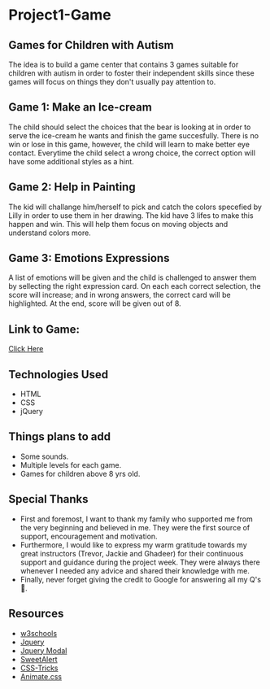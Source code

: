 # Project1-Game

## Games for Children with Autism
The idea is to build a game center that contains 3 games suitable for children with autism in order to foster their independent skills since these games will focus on things they don't usually pay attention to.

## Game 1: Make an Ice-cream
The child should select the choices that the bear is looking at in order to serve the ice-cream he wants and finish the game succesfully. 
There is no win or lose in this game, however, the child will learn to make better eye contact.
Everytime the child select a wrong choice, the correct option will have some additional styles as a hint.


## Game 2: Help in Painting
The kid will challange him/herself to pick and catch the colors specefied by Lilly in order to use them in her drawing. 
The kid have 3 lifes to make this happen and win.
This will help them focus on moving objects and understand colors more.

## Game 3: Emotions Expressions
A list of emotions will be given and the child is challenged to answer them by sellecting the right expression card.
On each each correct selection, the score will increase; and in wrong answers, the correct card will be highlighted.
At the end, score will be given out of 8.


## Link to Game: 
[Click Here](https://nalghamdi.github.io/AutismGames/)

## Technologies Used 
* HTML 
* CSS 
* jQuery 


## Things plans to add
* Some sounds.
* Multiple levels for each game.
* Games for children above 8 yrs old.

## Special Thanks
* First and foremost, I want to thank my family who supported me from the very beginning and believed in me. They were the first source of support, encouragement and motivation.
* Furthermore, I would like to express my warm gratitude towards my great instructors (Trevor, Jackie and Ghadeer) for their continuous support and guidance during the project week. They were always there whenever I needed any advice and shared their knowledge with me.
* Finally, never forget giving the credit to Google for answering all my Q's 💁.

## Resources
* [w3schools ](https://www.w3schools.com/)
* [Jquery ](https://api.jquery.com/)
* [Jquery Modal ](https://github.com/kylefox/jquery-modal#installation)
* [SweetAlert](https://sweetalert.js.org/)
* [CSS-Tricks](https://css-tricks.com/) 
* [Animate.css ](https://daneden.github.io/animate.css/?)


